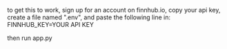 to get this to work, sign up for an account on finnhub.io, copy your api key, create a file named ".env", and paste the following line in:
FINNHUB_KEY=YOUR API KEY

then run app.py
